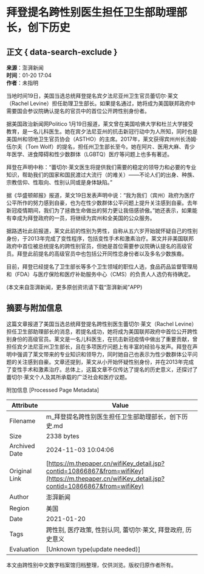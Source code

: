 # 拜登提名跨性别医生担任卫生部助理部长，创下历史

## 正文 { data-search-exclude }


**来源**：澎湃新闻  
**时间**：01-20 17:04  
**作者**：未指明  

当地时间19日，美国当选总统拜登提名宾夕法尼亚州卫生官员蕾切尔·莱文（Rachel Levine）担任助理卫生部长。如果提名通过，她将成为美国联邦政府中需要国会参议院确认提名的官员中的首位公开跨性别身份者。

据美国政治新闻网Politico 1月19日报道，莱文曾在美国哈佛大学和杜兰大学接受教育，是一名儿科医生。她在宾夕法尼亚州的抗击新冠行动中为人所知，同时也是美国州和领地卫生官员协会（ASTHO）的主席。2017年，莱文获得宾州州长汤姆·伍尔夫（Tom Wolf）的提名，担任州卫生部长至今。她在阿片、医用大麻、青少年医学、进食障碍和性少数群体（LGBTQ）医疗等问题上也多有著述。

拜登在声明中称：“蕾切尔·莱文医生将提供我们需要的稳定的领导力和必要的专业知识，帮助我们的国家和国民渡过大流行（的难关）——不论人们的出身、种族、宗教信仰、性取向、性别认同或是身体缺陷。”

据《华盛顿邮报》报道，莱文19日发表声明中说：“我为我们（宾州）政府为医疗公平所作的努力感到自豪，也为在性少数群体公平问题上提升关注感到自豪。去年新冠疫情期间，我们为了拯救生命做出的努力更让我倍感骄傲。”她还表示，如果能有幸成为拜登政府的一员，将继续为宾州和全美国的公众服务。

据路透社此前报道，莱文此前的性别为男性，自称从五六岁开始就怀疑自己的性别身份，于2013年完成了变性程序，包括变性手术和激素治疗。莱文并非美国联邦政府中首位被总统提名的跨性别官员，但她是首位需要参议院确认提名的高级官员。拜登此前提名的高级官员中也包括公开同性恋身份者以及多名少数族裔。

目前，拜登已经提名了卫生部长等多个卫生领域的职位人选，食品药品监督管理局和（FDA）与医疗保险和医疗补助服务中心（CMS）的负责人人选仍有待确定。

(本文来自澎湃新闻，更多原创资讯请下载“澎湃新闻”APP)

## 摘要与附加信息

<!-- tcd_abstract -->
这篇文章报道了美国当选总统拜登提名跨性别医生蕾切尔·莱文（Rachel Levine）担任卫生部助理部长的消息，若提名成功，她将成为美国联邦政府中首位公开跨性别身份的高级官员。莱文是一名儿科医生，在抗击新冠疫情中做出了重要贡献，曾担任宾夕法尼亚州卫生部长，且在多项医疗问题上有丰富的经验与发声。拜登在声明中强调了莱文带来的专业知识和领导力，同时她自己也表示为性少数群体公平问题的关注感到自豪。文章还提到，莱文从小开始怀疑性别身份，并在2013年完成了变性手术和激素治疗。总体上，这篇文章不仅传达了提名的历史意义，还探讨了蕾切尔·莱文个人及其所承载的广泛社会和医疗议题。
<!-- tcd_abstract_end -->

附加信息 [Processed Page Metadata]

| Attribute       | Value                                  |
|-----------------|----------------------------------------|
| Filename        | m_拜登提名跨性别医生担任卫生部助理部长，创下历史.md                             |
| Size            | 2338 bytes                           |
| Archived Date   | 2024-11-03 10:04:06                             |
| Original Link   | [https://m.thepaper.cn/wifiKey_detail.jsp?contid=10866867&from=wifiKey](https://m.thepaper.cn/wifiKey_detail.jsp?contid=10866867&from=wifiKey)                       |
| Author          | 澎湃新闻                               |
| Region          | 美国                               |
| Date            | 2021-01-20                                 |
| Tags            | 跨性别, 医疗政策, 性别认同, 蕾切尔·莱文, 拜登政府, 历史意义                                 |
| Evaluation            | [Unknown type(update needed)]                                 |
<!-- tcd_table_end -->

本文由跨性别中文数字档案馆归档整理，仅供浏览。版权归原作者所有。
